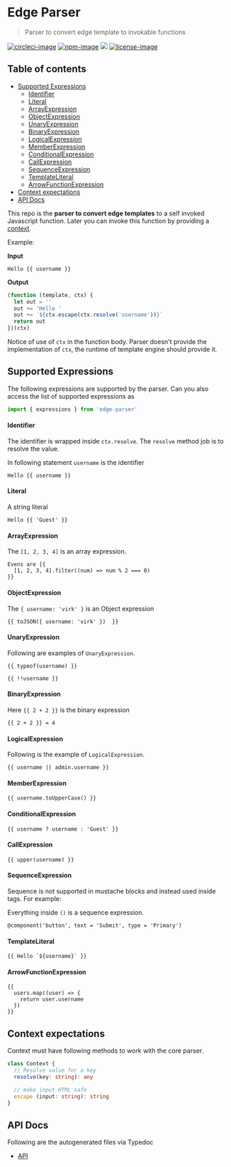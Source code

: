 # Edge Parser
> Parser to convert edge template to invokable functions

[![circleci-image]][circleci-url] [![npm-image]][npm-url] ![][typescript-image] [![license-image]][license-url]

<!-- START doctoc generated TOC please keep comment here to allow auto update -->
<!-- DON'T EDIT THIS SECTION, INSTEAD RE-RUN doctoc TO UPDATE -->
## Table of contents

- [Supported Expressions](#supported-expressions)
    - [Identifier](#identifier)
    - [Literal](#literal)
    - [ArrayExpression](#arrayexpression)
    - [ObjectExpression](#objectexpression)
    - [UnaryExpression](#unaryexpression)
    - [BinaryExpression](#binaryexpression)
    - [LogicalExpression](#logicalexpression)
    - [MemberExpression](#memberexpression)
    - [ConditionalExpression](#conditionalexpression)
    - [CallExpression](#callexpression)
    - [SequenceExpression](#sequenceexpression)
    - [TemplateLiteral](#templateliteral)
    - [ArrowFunctionExpression](#arrowfunctionexpression)
- [Context expectations](#context-expectations)
- [API Docs](#api-docs)

<!-- END doctoc generated TOC please keep comment here to allow auto update -->

This repo is the **parser to convert edge templates** to a self invoked Javascript function. Later you can invoke this function by providing a [context](#context-expectations).

Example:

**Input**

```edge
Hello {{ username }}
```

**Output**

```js
(function (template, ctx) {
  let out = ''
  out += 'Hello '
  out += `${ctx.escape(ctx.resolve('username'))}`
  return out
})(ctx)
```

Notice of use of `ctx` in the function body. Parser doesn't provide the implementation of `ctx`, the runtime of template engine should provide it.

## Supported Expressions

The following expressions are supported by the parser. Can you also access the list of supported expressions as

```js
import { expressions } from 'edge-parser'
```

#### Identifier

The identifier is wrapped inside `ctx.resolve`. The `resolve` method job is to resolve the value.

In following statement `username` is the identifier

```
Hello {{ username }}
```

#### Literal

A string literal

```
Hello {{ 'Guest' }}
```

#### ArrayExpression

The `[1, 2, 3, 4]` is an array expression.

```
Evens are {{
  [1, 2, 3, 4].filter((num) => num % 2 === 0)
}}
```

#### ObjectExpression

The `{ username: 'virk' }` is an Object expression

```
{{ toJSON({ username: 'virk' })  }}
```

#### UnaryExpression

Following are examples of `UnaryExpression`.

```
{{ typeof(username) }}

{{ !!username }}
```

#### BinaryExpression

Here `{{ 2 + 2 }}` is the binary expression

```
{{ 2 + 2 }} = 4
```

#### LogicalExpression

Following is the example of `LogicalExpression`.

```
{{ username || admin.username }}
```

#### MemberExpression

```
{{ username.toUpperCase() }}
```

#### ConditionalExpression

```
{{ username ? username : 'Guest' }}
```

#### CallExpression

```
{{ upper(username) }}
```

#### SequenceExpression

Sequence is not supported in mustache blocks and instead used inside tags. For example:

Everything inside `()` is a sequence expression.

```
@component('button', text = 'Submit', type = 'Primary')
```

#### TemplateLiteral

```
{{ Hello `${username}` }}
```

#### ArrowFunctionExpression

```
{{
  users.map((user) => {
    return user.username
  })
}}
```

## Context expectations

Context must have following methods to work with the core parser.

```ts
class Context {
  // Resolve value for a key
  resolve(key: string): any

  // make input HTML safe
  escape (input: string): string
}
```

## API Docs
Following are the autogenerated files via Typedoc

* [API](docs/README.md)

[circleci-image]: https://img.shields.io/circleci/project/github/edge-js/parser/master.svg?style=for-the-badge&logo=circleci
[circleci-url]: https://circleci.com/gh/edge-js/parser "circleci"

[npm-image]: https://img.shields.io/npm/v/edge-parser.svg?style=for-the-badge&logo=npm
[npm-url]: https://npmjs.org/package/edge-parser "npm"

[typescript-image]: https://img.shields.io/badge/Typescript-294E80.svg?style=for-the-badge&logo=typescript

[license-url]: LICENSE.md
[license-image]: https://img.shields.io/aur/license/pac.svg?style=for-the-badge
